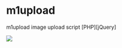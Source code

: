 # m1upload
m1upload image upload script [PHP][jQuery]

<img src="https://i.imgur.com/XCxxSsf.jpg"></img>
